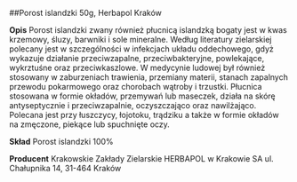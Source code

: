##Porost islandzki 50g, Herbapol Kraków

**Opis** Porost islandzki zwany również płucnicą islandzką bogaty jest w kwas krzemowy, śluzy, barwniki i sole mineralne. Według literatury zielarskiej polecany jest w szczególności w infekcjach układu oddechowego, gdyż wykazuje działanie przeciwzapalne, przeciwbakteryjne, powlekające, wykrztuśne oraz przeciwkaszlowe. W medycynie ludowej był również stosowany w zaburzeniach trawienia, przemiany materii, stanach zapalnych przewodu pokarmowego oraz chorobach wątroby i trzustki. Płucnica stosowana w formie okładów, przemywań lub maseczek, działa na skórę antyseptycznie i przeciwzapalnie, oczyszczająco oraz nawilżająco. Polecana jest przy łuszczycy, łojotoku, trądziku a także w formie okładów na zmęczone, piekące lub spuchnięte oczy.

**Skład** Porost islandzki 100%

**Producent** Krakowskie Zakłady Zielarskie HERBAPOL w Krakowie SA
ul. Chałupnika 14, 31-464 Kraków
